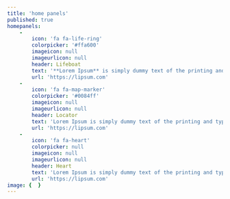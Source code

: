 ```yaml
---
title: 'home panels'
published: true
homepanels:
    -
        icon: 'fa fa-life-ring'
        colorpicker: '#ffa600'
        imageicon: null
        imageurlicon: null
        header: Lifeboat
        text: '**Lorem Ipsum** is simply dummy text of the printing and typesetting industry. Lorem Ipsum has been the industry''s standard dummy text ever since the 1500s, when an unknown printer took a galley of type and scrambled it to make a type specimen book. It has survived not only five centuries, but also the leap into electronic typesetting, remaining essentially unchanged. It was popularised in the 1960s with the release of Letraset sheets containing Lorem Ipsum passages, and more recently with desktop publishing software like Aldus PageMaker including versions of Lorem Ipsum.'
        url: 'https://lipsum.com'
    -
        icon: 'fa fa-map-marker'
        colorpicker: '#0084ff'
        imageicon: null
        imageurlicon: null
        header: Locator
        text: 'Lorem Ipsum is simply dummy text of the printing and typesetting industry. Lorem Ipsum has been the industry''s standard dummy text ever since the 1500s, when an unknown printer took a galley of type and scrambled it to make a type specimen book. It has survived not only five centuries, but also the leap into electronic typesetting, remaining essentially unchanged. It was popularised in the 1960s with the release of Letraset sheets containing Lorem Ipsum passages, and more recently with desktop publishing software like Aldus PageMaker including versions of Lorem Ipsum.'
        url: 'https://lipsum.com'
    -
        icon: 'fa fa-heart'
        colorpicker: null
        imageicon: null
        imageurlicon: null
        header: Heart
        text: 'Lorem Ipsum is simply dummy text of the printing and typesetting industry. Lorem Ipsum has been the industry''s standard dummy text ever since the 1500s, when an unknown printer took a galley of type and scrambled it to make a type specimen book. It has survived not only five centuries, but also the leap into electronic typesetting, remaining essentially unchanged. It was popularised in the 1960s with the release of Letraset sheets containing Lorem Ipsum passages, and more recently with desktop publishing software like Aldus PageMaker including versions of Lorem Ipsum.'
        url: 'https://lipsum.com'
image: {  }
---
```


